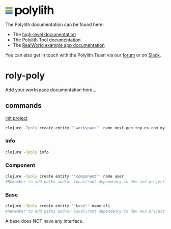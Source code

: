 <img src="logo.png" width="30%" alt="Polylith" id="logo">

The Polylith documentation can be found here:

- The [high-level documentation](https://polylith.gitbook.io/polylith)
- The [Polylith Tool documentation](https://github.com/polyfy/polylith)
- The [RealWorld example app documentation](https://github.com/furkan3ayraktar/clojure-polylith-realworld-example-app)

You can also get in touch with the Polylith Team via our [forum](https://polylith.freeflarum.com) or on [Slack](https://clojurians.slack.com/archives/C013B7MQHJQ).

<h1>roly-poly</h1>

<p>Add your workspace documentation here...</p>

## commands
[init project](https://polylith.gitbook.io/poly/workflow/clojure-cli-tool#:~:text=clojure%20%2DTpoly%20create%20entity%20%27%22workspace,Copied!)
```bash
clojure -Tpoly create entity '"workspace"' name next-gen top-ns com.my-company
```

### info
```bash
clojure -Tpoly info
```

### Component
```bash
clojure -Tpoly create entity '"component"' name user
#Remember to add paths and/or local/root dependency to dev and project 'deps.edn' files.
```



### Base
```bash
clojure -Tpoly create entity '"base"' name cli
#Remember to add paths and/or local/root dependency to dev and project 'deps.edn' files.
```
A base does NOT have any interface.


